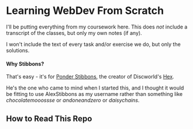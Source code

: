 # Learning WebDev From Scratch

I'll be putting everything from my coursework here.
This does *not* include a transcript of the classes,
but only my own notes (if any).

I won't include the text of every task and/or exercise we do,
but only the solutions.

#### Why Stibbons?

That's easy - it's for [Ponder Stibbons](https://wiki.lspace.org/mediawiki/Ponder_Stibbons), 
the creator of Discworld's [Hex](https://wiki.lspace.org/mediawiki/Hex).

He's the one who came to mind when I started this, and I thought it would
be fitting to use AlexStibbons as my username rather than something like
_chocolatemooossse_ or _andoneandzero_ or _daisychains_.

## How to Read This Repo

